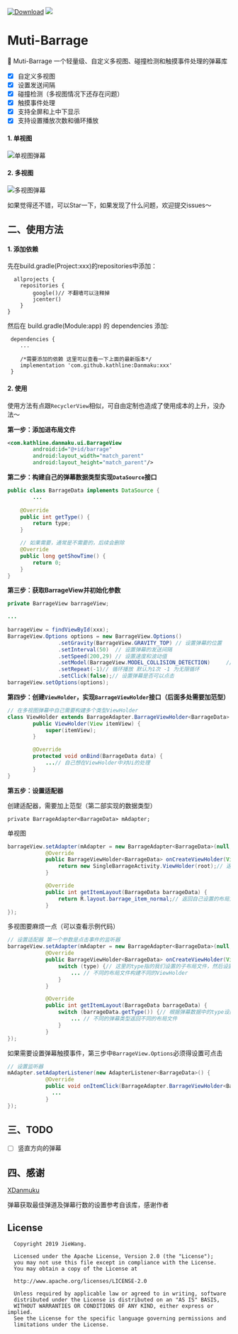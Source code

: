 [![Download](https://api.bintray.com/packages/jiewang19951030/Maven/Muti-Barrage/images/download.svg)](https://bintray.com/jiewang19951030/Maven/Muti-Barrage/_latestVersion) [![](https://img.shields.io/badge/license-Apache2.0-green.svg)](https://opensource.org/licenses/apache2.0.php) 

# Muti-Barrage

🌠 Muti-Barrage 一个轻量级、自定义多视图、碰撞检测和触摸事件处理的弹幕库

- [x] 自定义多视图
- [x] 设置发送间隔
- [x] 碰撞检测（多视图情况下还存在问题）
- [x] 触摸事件处理
- [x] 支持全屏和上中下显示
- [x] 支持设置播放次数和循环播放

#### 1.  单视图

![单视图弹幕](<https://github.com/mCyp/Muti-Barrage/blob/master/pic/%E5%8D%95%E8%A7%86%E5%9B%BE%E5%BC%B9%E5%B9%95.gif>)

#### 2. 多视图

![多视图弹幕](<https://github.com/mCyp/Muti-Barrage/blob/master/pic/%E5%A4%9A%E8%A7%86%E5%9B%BE%E5%BC%B9%E5%B9%95.gif>)

如果觉得还不错，可以Star一下，如果发现了什么问题，欢迎提交issues～

## 二、使用方法

#### 1. 添加依赖

  先在build.gradle(Project:xxx)的repositories中添加：

```
  allprojects {
    repositories {
        google()// 不翻墙可以注释掉
        jcenter()
    }
}
```

  然后在 build.gradle(Module:app) 的 dependencies 添加:

```
 dependencies {
    ...
   
    /*需要添加的依赖 这里可以查看一下上面的最新版本*/
    implementation 'com.github.kathline:Danmaku:xxx'
 }
```

#### 2. 使用

使用方法有点跟`RecyclerView`相似，可自由定制也造成了使用成本的上升，没办法～

**第一步：添加进布局文件**

```xml
<com.kathline.danmaku.ui.BarrageView
        android:id="@+id/barrage"
        android:layout_width="match_parent"
        android:layout_height="match_parent"/>
```

**第二步：构建自己的弹幕数据类型实现`DataSource`接口**

```java
public class BarrageData implements DataSource {
		...
		
    @Override
    public int getType() {
        return type;
    }

    // 如果需要，通常是不需要的，后续会删除
    @Override
    public long getShowTime() {
        return 0;
    }
}
```

**第三步：获取BarrageView并初始化参数**

```java
private BarrageView barrageView;

...
  
barrageView = findViewById(xxx);
BarrageView.Options options = new BarrageView.Options()
                .setGravity(BarrageView.GRAVITY_TOP) // 设置弹幕的位置
                .setInterval(50)  // 设置弹幕的发送间隔
                .setSpeed(200,29) // 设置速度和波动值
                .setModel(BarrageView.MODEL_COLLISION_DETECTION)     // 设置弹幕生成模式
                .setRepeat(-1)// 循环播放 默认为1次 -1 为无限循环
                .setClick(false);// 设置弹幕是否可以点击  
barrageView.setOptions(options);
```

**第四步：创建`ViewHolder`，实现`BarrageViewHolder`接口（后面多处需要加范型）**

```java
// 在多视图弹幕中自己需要构建多个类型ViewHolder
class ViewHolder extends BarrageAdapter.BarrageViewHolder<BarrageData> {
        public ViewHolder(View itemView) {
            super(itemView);
        }

        @Override
        protected void onBind(BarrageData data) {
            ...// 自己想在ViewHolder中对Ui的处理
        }
}
```

**第五步：设置适配器**

创建适配器，需要加上范型（第二部实现的数据类型）

```
private BarrageAdapter<BarrageData> mAdapter;
```

单视图

```java
barrageView.setAdapter(mAdapter = new BarrageAdapter<BarrageData>(null, this) {
            @Override
            public BarrageViewHolder<BarrageData> onCreateViewHolder(View root, int type) {
                return new SingleBarrageActivity.ViewHolder(root);// 返回自己创建的ViewHolder
            }

            @Override
            public int getItemLayout(BarrageData barrageData) {
                return R.layout.barrage_item_normal;// 返回自己设置的布局文件
            }
});
```

多视图要麻烦一点（可以查看示例代码）

```java
// 设置适配器 第一个参数是点击事件的监听器
barrageView.setAdapter(mAdapter = new BarrageAdapter<BarrageData>(null, this) {
            @Override
            public BarrageViewHolder<BarrageData> onCreateViewHolder(View root, int type) {
                switch (type) {// 这里的type指的我们设置的子布局文件，然后设置ViewHolder
                    ... // 不同的布局文件构建不同的ViewHolder
                }
            }

            @Override
            public int getItemLayout(BarrageData barrageData) {
                switch (barrageData.getType()) {// 根据弹幕数据中的type设置子布局文件
                    ... // 不同的弹幕类型返回不同的布局文件
                }
            }
});
```

如果需要设置弹幕触摸事件，第三步中`BarrageView.Options`必须得设置可点击

```java
// 设置监听器
mAdapter.setAdapterListener(new AdapterListener<BarrageData>() {
            @Override
            public void onItemClick(BarrageAdapter.BarrageViewHolder<BarrageData> holder, BarrageData item) {
              ...
            }
});
```

## 三、TODO

- [ ] 竖直方向的弹幕

## 四、感谢

[XDanmuku](<https://github.com/hust201010701/XDanmuku>)

弹幕获取最佳弹道及弹幕行数的设置参考自该库，感谢作者

## License

```
  Copyright 2019 JieWang.

  Licensed under the Apache License, Version 2.0 (the "License");
  you may not use this file except in compliance with the License.
  You may obtain a copy of the License at

  http://www.apache.org/licenses/LICENSE-2.0

  Unless required by applicable law or agreed to in writing, software
  distributed under the License is distributed on an "AS IS" BASIS,
  WITHOUT WARRANTIES OR CONDITIONS OF ANY KIND, either express or implied.
  See the License for the specific language governing permissions and
  limitations under the License.
```



